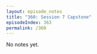 ```yaml
---
layout: episode_notes
title: "360: Session 7 Capstone"
episodeIndex: 363
permalink: /360
---
```

No notes yet.
